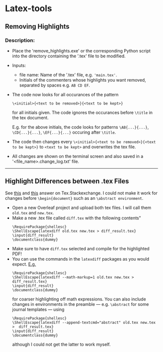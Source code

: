 # Latex-tools
## Removing Highlights

### Description:
* Place the 'remove_highlights.exe' or the corresponding Python script into the directory containing the '.tex' file to be modified.

* Inputs:
    * file name: Name of the '.tex' file, e.g. ```'main.tex'```.
    * Initials of the commenters whose highlights you want removed, separated by spaces e.g. ```AB CD EF```.
* The code now looks for all occurances of the pattern 
    ```
    \<initial>{<text to be removed>}{<text to be kept>}
    ```
    for all initials given. The code ignores the occurances before ```\title``` in the tex document.
    
    E.g. for the above initials, the code looks for patterns  ```\AB{...}{...}```, ```\CD{...}{...}```, ```\EF{...}{...}``` occuring after ```\title```.
* The code then changes every ```\<initial>{<text to be removed>}{<text to be kept>}``` to ```<text to be kept>``` and overwrites the tex file.
* All changes are shown on the terminal screen and also saved in a '<file_name>.change_log.txt' file.
------
## Highlight Differences between .tex Files
See [this](https://tex.stackexchange.com/a/603351/149101) and [this](https://tex.stackexchange.com/a/603311/149101) answer on Tex.Stackexchange.
I could not make it work for changes before ```\begin{document}``` such as an ```\abstract environment```. 
* Open a new Overleaf project and upload both tex files. I will call them ```old.tex``` and ```new.tex```. 
* Make a new .tex file called ```diff.tex``` with the following contents"
    ```
    \RequirePackage{shellesc}
    \ShellEscape{latexdiff old.tex new.tex > diff_result.tex}
    \input{diff_result}
    \documentclass{dummy}
    ```
* Make sure to have ```diff.tex``` selected and compile for the highlighted PDF!
* You can use the commands in the ```latexdiff``` packages as you would expect. [E.g.](https://www.researchgate.net/post/How-can-I-track-changes-in-LaTeX-especially-abstractenvironment)
    ```
    \RequirePackage{shellesc}
    \ShellEscape{latexdiff --math-markup=1 old.tex new.tex > diff_result.tex}
    \input{diff_result}
    \documentclass{dummy}
    ```
    for coarser highlighting off math expressions. You can also include changes in environments in the preamble — e.g. ```\abstract``` for some journal templates — using
    ```
    \RequirePackage{shellesc}
    \ShellEscape{latexdiff --append-textcmd="abstract" old.tex new.tex >  diff_result.tex}
    \input{diff_result}
    \documentclass{dummy}
    ```
    although I could not get the latter to work myself.